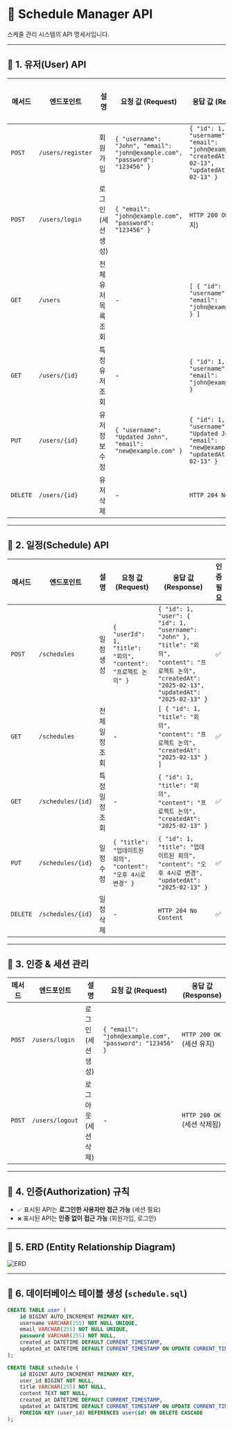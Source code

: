 # 📅 Schedule Manager API

스케줄 관리 시스템의 API 명세서입니다.

---

## **📌 1. 유저(User) API**
| 메서드 | 엔드포인트 | 설명 | 요청 값 (Request) | 응답 값 (Response) | 인증 필요 |
|--------|------------|------|------------------|------------------|----------|
| `POST` | `/users/register` | 회원가입 | `{ "username": "John", "email": "john@example.com", "password": "123456" }` | `{ "id": 1, "username": "John", "email": "john@example.com", "createdAt": "2025-02-13", "updatedAt": "2025-02-13" }` | ❌ |
| `POST` | `/users/login` | 로그인 (세션 생성) | `{ "email": "john@example.com", "password": "123456" }` | `HTTP 200 OK` (세션 유지) | ❌ |
| `GET` | `/users` | 전체 유저 목록 조회 | - | `[ { "id": 1, "username": "John", "email": "john@example.com" } ]` | ✅ |
| `GET` | `/users/{id}` | 특정 유저 조회 | - | `{ "id": 1, "username": "John", "email": "john@example.com" }` | ✅ |
| `PUT` | `/users/{id}` | 유저 정보 수정 | `{ "username": "Updated John", "email": "new@example.com" }` | `{ "id": 1, "username": "Updated John", "email": "new@example.com", "updatedAt": "2025-02-13" }` | ✅ |
| `DELETE` | `/users/{id}` | 유저 삭제 | - | `HTTP 204 No Content` | ✅ |

---

## **📌 2. 일정(Schedule) API**
| 메서드 | 엔드포인트 | 설명 | 요청 값 (Request) | 응답 값 (Response) | 인증 필요 |
|--------|------------|------|------------------|------------------|----------|
| `POST` | `/schedules` | 일정 생성 | `{ "userId": 1, "title": "회의", "content": "프로젝트 논의" }` | `{ "id": 1, "user": { "id": 1, "username": "John" }, "title": "회의", "content": "프로젝트 논의", "createdAt": "2025-02-13", "updatedAt": "2025-02-13" }` | ✅ |
| `GET` | `/schedules` | 전체 일정 조회 | - | `[ { "id": 1, "title": "회의", "content": "프로젝트 논의", "createdAt": "2025-02-13" } ]` | ✅ |
| `GET` | `/schedules/{id}` | 특정 일정 조회 | - | `{ "id": 1, "title": "회의", "content": "프로젝트 논의", "createdAt": "2025-02-13" }` | ✅ |
| `PUT` | `/schedules/{id}` | 일정 수정 | `{ "title": "업데이트된 회의", "content": "오후 4시로 변경" }` | `{ "id": 1, "title": "업데이트된 회의", "content": "오후 4시로 변경", "updatedAt": "2025-02-13" }` | ✅ |
| `DELETE` | `/schedules/{id}` | 일정 삭제 | - | `HTTP 204 No Content` | ✅ |

---

## **📌 3. 인증 & 세션 관리**
| 메서드 | 엔드포인트 | 설명 | 요청 값 (Request) | 응답 값 (Response) |
|--------|------------|------|------------------|------------------|
| `POST` | `/users/login` | 로그인 (세션 생성) | `{ "email": "john@example.com", "password": "123456" }` | `HTTP 200 OK` (세션 유지) |
| `POST` | `/users/logout` | 로그아웃 (세션 삭제) | - | `HTTP 200 OK` (세션 삭제됨) |

---

## **📌 4. 인증(Authorization) 규칙**
- `✅` 표시된 API는 **로그인한 사용자만 접근 가능** (세션 필요)
- `❌` 표시된 API는 **인증 없이 접근 가능** (회원가입, 로그인)

---

## **📌 5. ERD (Entity Relationship Diagram)**
![ERD](./docs/erd.png)  

---

## **📌 6. 데이터베이스 테이블 생성 (`schedule.sql`)**
```sql
CREATE TABLE user (
    id BIGINT AUTO_INCREMENT PRIMARY KEY,
    username VARCHAR(255) NOT NULL UNIQUE,
    email VARCHAR(255) NOT NULL UNIQUE,
    password VARCHAR(255) NOT NULL,
    created_at DATETIME DEFAULT CURRENT_TIMESTAMP,
    updated_at DATETIME DEFAULT CURRENT_TIMESTAMP ON UPDATE CURRENT_TIMESTAMP
);

CREATE TABLE schedule (
    id BIGINT AUTO_INCREMENT PRIMARY KEY,
    user_id BIGINT NOT NULL,
    title VARCHAR(255) NOT NULL,
    content TEXT NOT NULL,
    created_at DATETIME DEFAULT CURRENT_TIMESTAMP,
    updated_at DATETIME DEFAULT CURRENT_TIMESTAMP ON UPDATE CURRENT_TIMESTAMP,
    FOREIGN KEY (user_id) REFERENCES user(id) ON DELETE CASCADE
);
